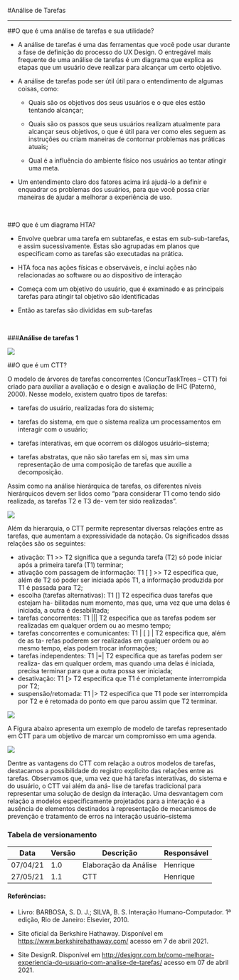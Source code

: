 #Análise de Tarefas

-------------------------------------------------

##O que é uma análise de tarefas e sua utilidade?

* A análise de tarefas é uma das ferramentas que você pode usar durante a fase de definição do processo do UX Design. O entregável mais frequente de uma análise de tarefas é um diagrama que explica as etapas que um usuário deve realizar para alcançar um certo objetivo.

* A análise de tarefas pode ser útil útil para o entendimento de algumas coisas, como:

	* Quais são os objetivos dos seus usuários e o que eles estão tentando alcançar;

	* Quais são os passos que seus usuários realizam atualmente para alcançar seus objetivos, o que é útil para ver como eles seguem as instruções ou criam maneiras de contornar problemas nas práticas atuais;

	* Qual é a influência do ambiente físico nos usuários ao tentar atingir uma meta.

* Um entendimento claro dos fatores acima irá ajudá-lo a definir e enquadrar os problemas dos usuários, para que você possa criar maneiras de ajudar a melhorar a experiência de uso.
<br>

##O que é um diagrama HTA?

* Envolve quebrar uma tarefa em subtarefas, e estas em sub-sub-tarefas, e assim sucessivamente. Estas são agrupadas em planos que especificam como as tarefas são executadas na prática.

* HTA foca nas ações físicas e observáveis, e inclui ações não relacionadas ao software ou ao dispositivo de interação

* Começa com um objetivo do usuário, que é examinado e as principais tarefas para atingir tal objetivo são identificadas

* Então as tarefas são divididas em sub-tarefas
<br>

###**Análise de tarefas 1**

![](https://raw.githubusercontent.com/Interacao-Humano-Computador/2020.2-Grupo5/main/Imagens/hta.jpeg)
<br>

##O que é um CTT?

O modelo de árvores de tarefas concorrentes (ConcurTaskTrees – CTT) foi criado para auxiliar a avaliação e o design e avaliação de IHC (Paternò, 2000). Nesse modelo, existem quatro tipos de tarefas:

* tarefas do usuário, realizadas fora do sistema;

* tarefas do sistema, em que o sistema realiza um processamentos em interagir com o usuário;

* tarefas interativas, em que ocorrem os diálogos usuário–sistema;

* tarefas abstratas, que não são tarefas em si, mas sim uma representação de uma composição de tarefas que auxilie a decomposição.

Assim como na análise hierárquica de tarefas, os diferentes níveis hierárquicos devem ser lidos como “para considerar T1 como tendo sido realizada, as tarefas T2 e T3 de- vem ter sido realizadas”.

![](https://raw.githubusercontent.com/Interacao-Humano-Computador/2020.2-Grupo5/main/Imagens/ctt1.png)

Além da hierarquia, o CTT permite representar diversas relações entre as tarefas, que aumentam a expressividade da notação. Os significados dssas relações são os seguintes:

* ativação: T1 >> T2 significa que a segunda tarefa (T2) só pode iniciar após a primeira tarefa (T1) terminar;
* ativação com passagem de informação: T1 [ ] >> T2 especifica que, além de T2 só poder ser iniciada após T1, a informação produzida por T1 é passada para T2;
* escolha (tarefas alternativas): T1 [] T2 especifica duas tarefas que estejam ha- bilitadas num momento, mas que, uma vez que uma delas é iniciada, a outra é desabilitada;
* tarefas concorrentes: T1 ||| T2 especifica que as tarefas podem ser realizadas em qualquer ordem ou ao mesmo tempo;
* tarefas concorrentes e comunicantes: T1 | [ ] | T2 especifica que, além de as ta- refas poderem ser realizadas em qualquer ordem ou ao mesmo tempo, elas podem trocar informações;
* tarefas independentes: T1 |=| T2 especifica que as tarefas podem ser realiza- das em qualquer ordem, mas quando uma delas é iniciada, precisa terminar para que a outra possa ser iniciada;
* desativação: T1 [> T2 especifica que T1 é completamente interrompida por T2;
* suspensão/retomada: T1 |> T2 especifica que T1 pode ser interrompida por T2 e é retomada do ponto em que parou assim que T2 terminar.

![](https://raw.githubusercontent.com/Interacao-Humano-Computador/2020.2-Grupo5/main/Imagens/ctt2.png)

A Figura abaixo apresenta um exemplo de modelo de tarefas representado em CTT para um objetivo de marcar um compromisso em uma agenda.

![](https://raw.githubusercontent.com/Interacao-Humano-Computador/2020.2-Grupo5/main/Imagens/ctt3.png)


Dentre as vantagens do CTT com relação a outros modelos de tarefas, destacamos a possibilidade do registro explícito das relações entre as tarefas. Observamos que, uma vez que há tarefas interativas, do sistema e do usuário, o CTT vai além da aná- lise de tarefas tradicional para representar uma solução de design da interação. Uma desvantagem com relação a modelos especificamente projetados para a interação é a ausência de elementos destinados à representação de mecanismos de prevenção e tratamento de erros na interação usuário–sistema


### Tabela de versionamento

  Data    | Versão      | Descrição              | Responsável
--------  | --------    | -------------          | --------
07/04/21  | 1.0         | Elaboração da Análise  | Henrique
27/05/21  | 1.1         | CTT					 | Henrique

#### Referências:

* Livro: BARBOSA, S. D. J.; SILVA, B. S. Interação Humano-Computador. 1ª edição, Rio de Janeiro: Elsevier, 2010.

* Site oficial da Berkshire Hathaway. Disponível em <https://www.berkshirehathaway.com/> acesso em 7 de abril 2021.

* Site DesignR. Disponível em <http://designr.com.br/como-melhorar-experiencia-do-usuario-com-analise-de-tarefas/>
acesso em 07 de abril 2021.
